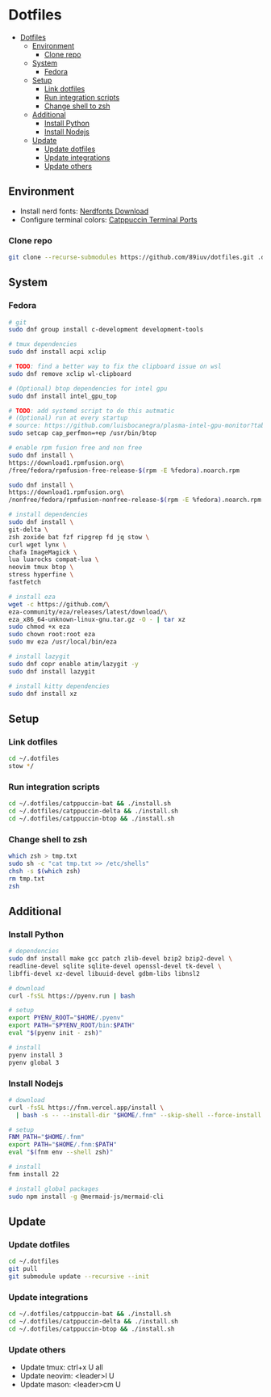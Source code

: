 # Dotfiles

<!--toc:start-->
- [Dotfiles](#dotfiles)
  - [Environment](#environment)
    - [Clone repo](#clone-repo)
  - [System](#system)
    - [Fedora](#fedora)
  - [Setup](#setup)
    - [Link dotfiles](#link-dotfiles)
    - [Run integration scripts](#run-integration-scripts)
    - [Change shell to zsh](#change-shell-to-zsh)
  - [Additional](#additional)
    - [Install Python](#install-python)
    - [Install Nodejs](#install-nodejs)
  - [Update](#update)
    - [Update dotfiles](#update-dotfiles)
    - [Update integrations](#update-integrations)
    - [Update others](#update-others)
<!--toc:end-->

## Environment

- Install nerd fonts: [Nerdfonts Download](https://www.nerdfonts.com/font-downloads)
- Configure terminal colors: [Catppuccin Terminal Ports](https://catppuccin.com/ports/?q=terminal)

### Clone repo

```sh
git clone --recurse-submodules https://github.com/89iuv/dotfiles.git .dotfiles
```

## System

### Fedora

```sh
# git
sudo dnf group install c-development development-tools

# tmux dependencies
sudo dnf install acpi xclip

# TODO: find a better way to fix the clipboard issue on wsl
sudo dnf remove xclip wl-clipboard

# (Optional) btop dependencies for intel gpu
sudo dnf install intel_gpu_top

# TODO: add systemd script to do this autmatic
# (Optional) run at every startup
# source: https://github.com/luisbocanegra/plasma-intel-gpu-monitor?tab=readme-ov-file#requirements
sudo setcap cap_perfmon=+ep /usr/bin/btop

# enable rpm fusion free and non free
sudo dnf install \
https://download1.rpmfusion.org\
/free/fedora/rpmfusion-free-release-$(rpm -E %fedora).noarch.rpm

sudo dnf install \
https://download1.rpmfusion.org\
/nonfree/fedora/rpmfusion-nonfree-release-$(rpm -E %fedora).noarch.rpm

# install dependencies
sudo dnf install \
git-delta \
zsh zoxide bat fzf ripgrep fd jq stow \
curl wget lynx \
chafa ImageMagick \
lua luarocks compat-lua \
neovim tmux btop \
stress hyperfine \
fastfetch

# install eza
wget -c https://github.com/\
eza-community/eza/releases/latest/download/\
eza_x86_64-unknown-linux-gnu.tar.gz -O - | tar xz
sudo chmod +x eza
sudo chown root:root eza
sudo mv eza /usr/local/bin/eza

# install lazygit
sudo dnf copr enable atim/lazygit -y
sudo dnf install lazygit

# install kitty dependencies
sudo dnf install xz
```

## Setup

### Link dotfiles

```sh
cd ~/.dotfiles
stow */
```

### Run integration scripts

```sh
cd ~/.dotfiles/catppuccin-bat && ./install.sh
cd ~/.dotfiles/catppuccin-delta && ./install.sh
cd ~/.dotfiles/catppuccin-btop && ./install.sh
```

### Change shell to zsh

```sh
which zsh > tmp.txt
sudo sh -c "cat tmp.txt >> /etc/shells"
chsh -s $(which zsh)
rm tmp.txt
zsh
```

## Additional

### Install Python

```sh
# dependencies
sudo dnf install make gcc patch zlib-devel bzip2 bzip2-devel \
readline-devel sqlite sqlite-devel openssl-devel tk-devel \
libffi-devel xz-devel libuuid-devel gdbm-libs libnsl2

# download
curl -fsSL https://pyenv.run | bash

# setup
export PYENV_ROOT="$HOME/.pyenv"
export PATH="$PYENV_ROOT/bin:$PATH"
eval "$(pyenv init - zsh)"

# install
pyenv install 3
pyenv global 3
```

### Install Nodejs

```sh
# download
curl -fsSL https://fnm.vercel.app/install \
  | bash -s -- --install-dir "$HOME/.fnm" --skip-shell --force-install

# setup
FNM_PATH="$HOME/.fnm"
export PATH="$HOME/.fnm:$PATH"
eval "$(fnm env --shell zsh)"

# install
fnm install 22

# install global packages
sudo npm install -g @mermaid-js/mermaid-cli
```

## Update

### Update dotfiles

```sh
cd ~/.dotfiles
git pull
git submodule update --recursive --init
```

### Update integrations

```sh
cd ~/.dotfiles/catppuccin-bat && ./install.sh
cd ~/.dotfiles/catppuccin-delta && ./install.sh
cd ~/.dotfiles/catppuccin-btop && ./install.sh
```

### Update others

- Update tmux: ctrl+x U all
- Update neovim: \<leader\>l U
- Update mason: \<leader\>cm U
